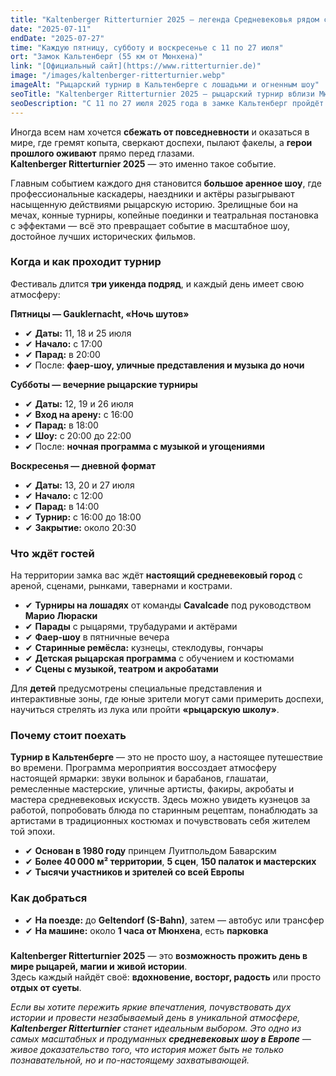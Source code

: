 ```yaml
---
title: "Kaltenberger Ritterturnier 2025 — легенда Средневековья рядом с Мюнхеном"
date: "2025-07-11"
endDate: "2025-07-27"
time: "Каждую пятницу, субботу и воскресенье с 11 по 27 июля"
ort: "Замок Кальтенберг (55 км от Мюнхена)"
link: "[Официальный сайт](https://www.ritterturnier.de)"
image: "/images/kaltenberger-ritterturnier.webp"
imageAlt: "Рыцарский турнир в Кальтенберге с лошадьми и огненным шоу"
seoTitle: "Kaltenberger Ritterturnier 2025 — рыцарский турнир вблизи Мюнхена"
seoDescription: "С 11 по 27 июля 2025 года в замке Кальтенберг пройдёт крупнейший в Европе рыцарский турнир с парадами, фаер-шоу и средневековой атмосферой."
---
```


Иногда всем нам хочется **сбежать от повседневности** и оказаться в мире, где гремят копыта, сверкают доспехи, пылают факелы, а **герои прошлого оживают** прямо перед глазами.  
**Kaltenberger Ritterturnier 2025** — это именно такое событие.

Главным событием каждого дня становится **большое аренное шоу**, где профессиональные каскадеры, наездники и актёры разыгрывают насыщенную действиями рыцарскую историю. Зрелищные бои на мечах, конные турниры, копейные поединки и театральная постановка с эффектами — всё это превращает событие в масштабное шоу, достойное лучших исторических фильмов.

### Когда и как проходит турнир

Фестиваль длится **три уикенда подряд**, и каждый день имеет свою атмосферу:

**Пятницы — Gauklernacht, «Ночь шутов»**  
- ✔ **Даты:** 11, 18 и 25 июля  
- ✔ **Начало:** с 17:00  
- ✔ **Парад:** в 20:00  
- ✔ После: **фаер-шоу, уличные представления и музыка до ночи**

**Субботы — вечерние рыцарские турниры**  
- ✔ **Даты:** 12, 19 и 26 июля  
- ✔ **Вход на арену:** с 16:00  
- ✔ **Парад:** в 18:00  
- ✔ **Шоу:** с 20:00 до 22:00  
- ✔ После: **ночная программа с музыкой и угощениями**

**Воскресенья — дневной формат**  
- ✔ **Даты:** 13, 20 и 27 июля  
- ✔ **Начало:** с 12:00  
- ✔ **Парад:** в 14:00  
- ✔ **Турнир:** с 16:00 до 18:00  
- ✔ **Закрытие:** около 20:30

### Что ждёт гостей

На территории замка вас ждёт **настоящий средневековый город** с ареной, сценами, рынками, тавернами и кострами.

- ✔ **Турниры на лошадях** от команды **Cavalcade** под руководством **Марио Люраски**
- ✔ **Парады** с рыцарями, трубадурами и актёрами
- ✔ **Фаер-шоу** в пятничные вечера
- ✔ **Старинные ремёсла:** кузнецы, стеклодувы, гончары
- ✔ **Детская рыцарская программа** с обучением и костюмами
- ✔ **Сцены с музыкой, театром и акробатами**

Для **детей** предусмотрены специальные представления и интерактивные зоны, где юные зрители могут сами примерить доспехи, научиться стрелять из лука или пройти **«рыцарскую школу»**.

### Почему стоит поехать

**Турнир в Кальтенберге** — это не просто шоу, а настоящее путешествие во времени. Программа мероприятия воссоздает атмосферу настоящей ярмарки: звуки волынок и барабанов, глашатаи, ремесленные мастерские, уличные артисты, факиры, акробаты и мастера средневековых искусств. Здесь можно увидеть кузнецов за работой, попробовать блюда по старинным рецептам, понаблюдать за артистами в традиционных костюмах и почувствовать себя жителем той эпохи. 

- ✔ **Основан в 1980 году** принцем Луитпольдом Баварским  
- ✔ **Более 40 000 м² территории**, **5 сцен**, **150 палаток и мастерских**  
- ✔ **Тысячи участников и зрителей со всей Европы**

### Как добраться

- ✔ **На поезде:** до **Geltendorf (S-Bahn)**, затем — автобус или трансфер  
- ✔ **На машине:** около **1 часа от Мюнхена**, есть **парковка**

###

**Kaltenberger Ritterturnier 2025** — это **возможность прожить день в мире рыцарей, магии и живой истории**.  
Здесь каждый найдёт своё: **вдохновение, восторг, радость** или просто **отдых от суеты**.  

_Если вы хотите пережить яркие впечатления, почувствовать дух истории и провести незабываемый день в уникальной атмосфере, **Kaltenberger Ritterturnier** станет идеальным выбором. Это одно из самых масштабных и продуманных **средневековых шоу в Европе** — живое доказательство того, что история может быть не только познавательной, но и по-настоящему захватывающей._
